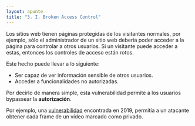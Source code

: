 ```yaml
---
layout: apunte
title: "3. I. Broken Access Control"
---
```


Los sitios web tienen páginas protegidas de los visitantes normales, por ejemplo, sólo el administrador de un sitio web debería poder acceder a la página para controlar a otros usuarios. Si un visitante puede acceder a estas, entonces los controles de acceso están rotos.

Este hecho puede llevar a lo siguiente:

- Ser capaz de ver información sensible de otros usuarios.
- Acceder a funcionalidades no autorizadas.

Por decirlo de manera simple, esta vulnerabilidad permite a los usuarios bypassear la **autorización**.

Por ejemplo, una [vulnerabilidad](https://bugs.xdavidhu.me/google/2021/01/11/stealing-your-private-videos-one-frame-at-a-time/) encontrada en 2019, permitía a un atacante obtener cada frame de un vídeo marcado como privado.